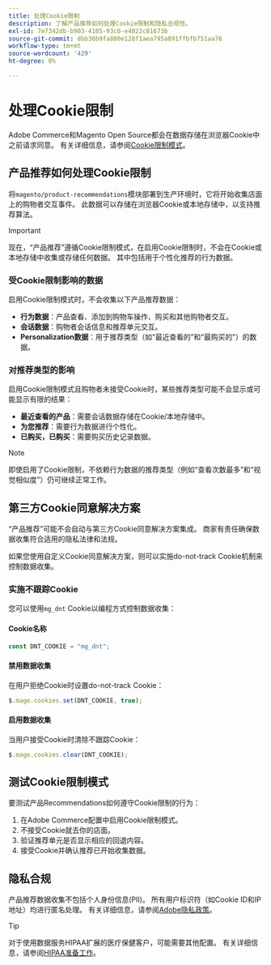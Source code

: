 ```yaml
---
title: 处理Cookie限制
description: 了解产品推荐如何处理Cookie限制和隐私合规性。
exl-id: 7e7342db-b903-4105-93c0-e4022c81673b
source-git-commit: dbb36b9fa800e128f1aea795a891ffbfb751aa76
workflow-type: tm+mt
source-wordcount: '429'
ht-degree: 0%

---
```


# 处理Cookie限制

Adobe Commerce和Magento Open Source都会在数据存储在浏览器Cookie中之前请求同意。 有关详细信息，请参阅[Cookie限制模式](https://experienceleague.adobe.com/docs/commerce-admin/start/compliance/privacy/compliance-cookie-law.html)。

## 产品推荐如何处理Cookie限制

将`magento/product-recommendations`模块部署到生产环境时，它将开始收集店面上的购物者交互事件。 此数据可以存储在浏览器Cookie或本地存储中，以支持推荐算法。

>[!IMPORTANT]
>
>现在，“产品推荐”遵循Cookie限制模式，在启用Cookie限制时，不会在Cookie或本地存储中收集或存储任何数据。 其中包括用于个性化推荐的行为数据。

### 受Cookie限制影响的数据

启用Cookie限制模式时，不会收集以下产品推荐数据：

- **行为数据**：产品查看、添加到购物车操作、购买和其他购物者交互。
- **会话数据**：购物者会话信息和推荐单元交互。
- **Personalization数据**：用于推荐类型（如“最近查看的”和“最购买的”）的数据。

### 对推荐类型的影响

启用Cookie限制模式且购物者未接受Cookie时，某些推荐类型可能不会显示或可能显示有限的结果：

- **最近查看的产品**：需要会话数据存储在Cookie/本地存储中。
- **为您推荐**：需要行为数据进行个性化。
- **已购买，已购买**：需要购买历史记录数据。

>[!NOTE]
>
>即使启用了Cookie限制，不依赖行为数据的推荐类型（例如“查看次数最多”和“视觉相似度”）仍可继续正常工作。

## 第三方Cookie同意解决方案

“产品推荐”可能不会自动与第三方Cookie同意解决方案集成。 商家有责任确保数据收集符合适用的隐私法律和法规。

如果您使用自定义Cookie同意解决方案，则可以实施do-not-track Cookie机制来控制数据收集。

### 实施不跟踪Cookie

您可以使用`mg_dnt` Cookie以编程方式控制数据收集：

#### Cookie名称

```javascript
const DNT_COOKIE = "mg_dnt";
```

#### 禁用数据收集

在用户拒绝Cookie时设置do-not-track Cookie：

```javascript
$.mage.cookies.set(DNT_COOKIE, true);
```

#### 启用数据收集

当用户接受Cookie时清除不跟踪Cookie：

```javascript
$.mage.cookies.clear(DNT_COOKIE);
```

## 测试Cookie限制模式

要测试产品Recommendations如何遵守Cookie限制的行为：

1. 在Adobe Commerce配置中启用Cookie限制模式。
1. 不接受Cookie就去你的店面。
1. 验证推荐单元是否显示相应的回退内容。
1. 接受Cookie并确认推荐已开始收集数据。

## 隐私合规

产品推荐数据收集不包括个人身份信息(PII)。 所有用户标识符（如Cookie ID和IP地址）均进行匿名处理。 有关详细信息，请参阅[Adobe隐私政策](https://www.adobe.com/privacy/policy.html)。

>[!TIP]
>
>对于使用数据服务HIPAA扩展的医疗保健客户，可能需要其他配置。 有关详细信息，请参阅[HIPAA准备工作](../data-connection/hipaa-readiness.md)。
